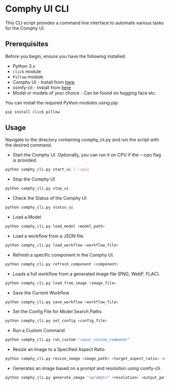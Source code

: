 # Comphy UI CLI

This CLI script provides a command line interface to automate various tasks for the Comphy UI.

## Prerequisites

Before you begin, ensure you have the following installed:

- Python 3.x
- `click` module
- `Pillow` module
- Comphy UI - Install from [here](https://github.com/comfyanonymous/ComfyUI?tab=readme-ov-file#installing)
- comfy-cli - Install from [here](https://github.com/Comfy-Org/comfy-cli)
- Model or models of your choice - Can be found on hugging face etc.

You can install the required Python modules using pip:

```sh
pip install click pillow
```

## Usage

Navigate to the directory containing comphy_cli.py and run the script with the desired command.

- Start the Comphy UI. Optionally, you can run it on CPU if the --cpu flag is provided.

```sh
python comphy_cli.py start_ui [--cpu]
```

- Stop the Comphy UI

```sh
python comphy_cli.py stop_ui
```

- Check the Status of the Comphy UI

```sh
python comphy_cli.py status_ui
```

- Load a Model

```sh
python comphy_cli.py load_model <model_path>
```

- Load a workflow from a JSON file.

```sh
python comphy_cli.py load_workflow <workflow_file>
```

- Refresh a specific component in the Comphy UI.

```sh
python comphy_cli.py refresh_component <component>
```

- Loads a full workflow from a generated image file (PNG, WebP, FLAC).

```sh
python comphy_cli.py load_from_image <image_file>
```

- Save the Current Workflow

```sh
python comphy_cli.py save_workflow <workflow_file>
```

- Set the Config File for Model Search Paths

```sh
python comphy_cli.py set_config <config_file>
```

- Run a Custom Command

```sh
python comphy_cli.py run_custom "<your_custom_command>"
```

- Resize an Image to a Specified Aspect Ratio

```sh
python comphy_cli.py resize_image <image_path> <target_aspect_ratio> <output_path>
```

- Generates an image based on a prompt and resolution using comfy-cli.

```sh
python comphy_cli.py generate_image "<prompt>" <resolution> <output_path>
```
